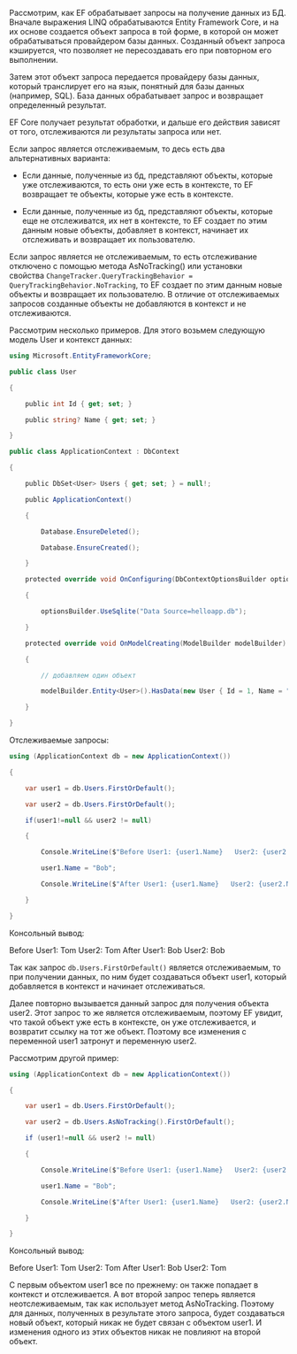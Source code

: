 Рассмотрим, как EF обрабатывает запросы на получение данных из БД. Вначале выражения LINQ обрабатываются Entity Framework Core, и на их основе создается объект запроса в той форме, в которой он может обрабатываться провайдером базы данных. Созданный объект запроса кэшируется, что позволяет не пересоздавать его при повторном его выполнении.

Затем этот объект запроса передается провайдеру базы данных, который транслирует его на язык, понятный для базы данных (например, SQL). База данных обрабатывает запрос и возвращает определенный результат.

EF Core получает результат обработки, и дальше его действия зависят от того, отслеживаются ли результаты запроса или нет.

Если запрос является отслеживаемым, то десь есть два альтернативных варианта:

- Если данные, полученные из бд, представляют объекты, которые уже отслеживаются, то есть они уже есть в контексте, то EF возвращает те объекты, которые уже есть в контексте.

- Если данные, полученные из бд, представляют объекты, которые еще не отслеживатся, их нет в контексте, то EF создает по этим данным новые объекты, добавляет в контекст, начинает их отслеживать и возвращает их пользователю.


Если запрос является не отслеживаемым, то есть отслеживание отключено с помощью метода AsNoTracking() или установки свойства `ChangeTracker.QueryTrackingBehavior = QueryTrackingBehavior.NoTracking`, то EF создает по этим данным новые объекты и возвращает их пользователю. В отличие от отслеживаемых запросов созданные объекты не добавляются в контекст и не отслеживаются.

Рассмотрим несколько примеров. Для этого возьмем следующую модель User и контекст данных:

```cs
using Microsoft.EntityFrameworkCore;

public class User

{

    public int Id { get; set; }

    public string? Name { get; set; }

}

public class ApplicationContext : DbContext

{

    public DbSet<User> Users { get; set; } = null!;

    public ApplicationContext()

    {

        Database.EnsureDeleted();

        Database.EnsureCreated();

    }

    protected override void OnConfiguring(DbContextOptionsBuilder optionsBuilder)

    {

        optionsBuilder.UseSqlite("Data Source=helloapp.db");

    }

    protected override void OnModelCreating(ModelBuilder modelBuilder)

    {

        // добавляем один объект

        modelBuilder.Entity<User>().HasData(new User { Id = 1, Name = "Tom" });

    }

}
```

Отслеживаемые запросы:

```cs
using (ApplicationContext db = new ApplicationContext())

{

    var user1 = db.Users.FirstOrDefault();

    var user2 = db.Users.FirstOrDefault();

    if(user1!=null && user2 != null)

    {

        Console.WriteLine($"Before User1: {user1.Name}   User2: {user2.Name}");

        user1.Name = "Bob";

        Console.WriteLine($"After User1: {user1.Name}   User2: {user2.Name}");

    }

}
```

Консольный вывод:

Before User1: Tom   User2: Tom
After User1: Bob   User2: Bob

Так как запрос `db.Users.FirstOrDefault()` является отслеживаемым, то при получении данных, по ним будет создаваться объект user1, который добавляется в контекст и начинает отслеживаться.

Далее повторно вызывается данный запрос для получения объекта user2. Этот запрос то же является отслеживаемым, поэтому EF увидит, что такой объект уже есть в контексте, он уже отслеживается, и возвратит ссылку на тот же объект. Поэтому все изменения с переменной user1 затронут и переменную user2.

Рассмотрим другой пример:

```cs
using (ApplicationContext db = new ApplicationContext())

{

    var user1 = db.Users.FirstOrDefault();

    var user2 = db.Users.AsNoTracking().FirstOrDefault();

    if (user1!=null && user2 != null)

    {

        Console.WriteLine($"Before User1: {user1.Name}   User2: {user2.Name}");

        user1.Name = "Bob";

        Console.WriteLine($"After User1: {user1.Name}   User2: {user2.Name}");

    }

}
```

Консольный вывод:

Before User1: Tom   User2: Tom
After User1: Bob   User2: Tom

С первым объектом user1 все по прежнему: он также попадает в контекст и отслеживается. А вот второй запрос теперь является неотслеживаемым, так как использует метод AsNoTracking. Поэтому для данных, полученных в результате этого запроса, будет создаваться новый объект, который никак не будет связан с объектом user1. И изменения одного из этих объектов никак не повлияют на второй объект.